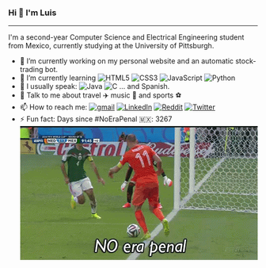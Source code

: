 ### Hi 👋  I'm Luis
---
I'm a second-year Computer Science and Electrical Engineering student from Mexico, currently studying at the University of Pittsburgh.

- 🔭 I’m currently working on my personal website and an automatic stock-trading bot. 
- 🌱 I’m currently learning ![HTML5](https://img.shields.io/badge/HTML5-E34F26?style=for-the-badge&logo=html5&logoColor=white) ![CSS3](https://img.shields.io/badge/CSS3-1572B6?style=for-the-badge&logo=css3&logoColor=white) ![JavaScript](https://img.shields.io/badge/JavaScript-323330?style=for-the-badge&logo=javascript&logoColor=F7DF1E) ![Python](https://img.shields.io/badge/Python-FFD43B?style=for-the-badge&logo=python&logoColor=darkgreen)
- 🌳 I usually speak: ![Java](https://img.shields.io/badge/Java-ED8B00?style=for-the-badge&logo=java&logoColor=white) ![C](https://img.shields.io/badge/C-00599C?style=for-the-badge&logo=c&logoColor=white) ... and Spanish.
- 💬 Talk to me about travel ✈️   music 🎸  and sports ⚽
- 📫 How to reach me: [![gmail](https://img.shields.io/badge/Gmail-D14836?style=for-the-badge&logo=gmail&logoColor=white)](mailto:ljcasmar0o0@gmail.com) [![LinkedIn](https://img.shields.io/badge/LinkedIn-0077B5?style=for-the-badge&logo=linkedin&logoColor=white)](https://www.linkedin.com/in/luis-castellanos0o0) [![Reddit](https://img.shields.io/badge/Reddit-FF4500?style=for-the-badge&logo=reddit&logoColor=white)](https://www.reddit.com/user/lxcasmar) [![Twitter](https://img.shields.io/badge/Twitter-1DA1F2?style=for-the-badge&logo=twitter&logoColor=white)](https://twitter.com/LuisCas0o0)
- ⚡ Fun fact: Days since #NoEraPenal 🇲🇽: 3267
<br>![](noerapenal.gif) 
